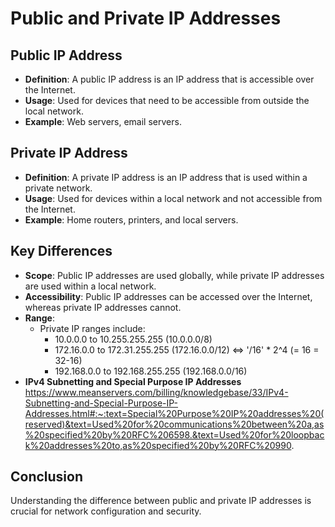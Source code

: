 # Public and Private IP Addresses

## Public IP Address
- **Definition**: A public IP address is an IP address that is accessible over the Internet.
- **Usage**: Used for devices that need to be accessible from outside the local network.
- **Example**: Web servers, email servers.

## Private IP Address
- **Definition**: A private IP address is an IP address that is used within a private network.
- **Usage**: Used for devices within a local network and not accessible from the Internet.
- **Example**: Home routers, printers, and local servers.

## Key Differences
- **Scope**: Public IP addresses are used globally, while private IP addresses are used within a local network.
- **Accessibility**: Public IP addresses can be accessed over the Internet, whereas private IP addresses cannot.
- **Range**: 
    - Private IP ranges include:
        - 10.0.0.0 to 10.255.255.255 (10.0.0.0/8)
        - 172.16.0.0 to 172.31.255.255 (172.16.0.0/12) <=> '/16' * 2^4 (= 16 = 32-16)
        - 192.168.0.0 to 192.168.255.255 (192.168.0.0/16)
- **IPv4 Subnetting and Special Purpose IP Addresses**
    https://www.meanservers.com/billing/knowledgebase/33/IPv4-Subnetting-and-Special-Purpose-IP-Addresses.html#:~:text=Special%20Purpose%20IP%20addresses%20(reserved)&text=Used%20for%20communications%20between%20a,as%20specified%20by%20RFC%206598.&text=Used%20for%20loopback%20addresses%20to,as%20specified%20by%20RFC%20990.

## Conclusion
Understanding the difference between public and private IP addresses is crucial for network configuration and security.

